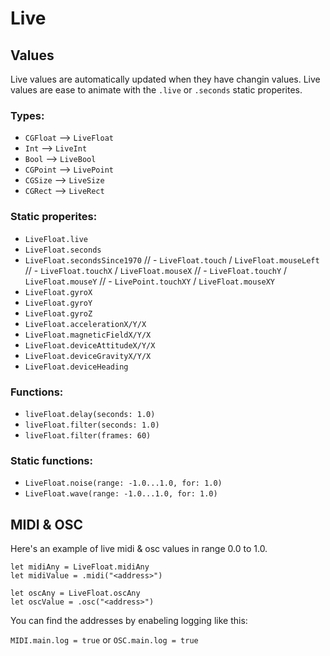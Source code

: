 # Live

## Values

Live values are automatically updated when they have changin values.
Live values are ease to animate with the `.live` or `.seconds` static properites.

### Types:
- `CGFloat` --> `LiveFloat`
- `Int` --> `LiveInt`
- `Bool` --> `LiveBool`
- `CGPoint` --> `LivePoint`
- `CGSize` --> `LiveSize`
- `CGRect` --> `LiveRect`

### Static properites:
- `LiveFloat.live`
- `LiveFloat.seconds`
- `LiveFloat.secondsSince1970`
// - `LiveFloat.touch` / `LiveFloat.mouseLeft`
// - `LiveFloat.touchX` / `LiveFloat.mouseX`
// - `LiveFloat.touchY` / `LiveFloat.mouseY`
// - `LivePoint.touchXY` / `LiveFloat.mouseXY`
- `LiveFloat.gyroX`
- `LiveFloat.gyroY`
- `LiveFloat.gyroZ`
- `LiveFloat.accelerationX/Y/X`
- `LiveFloat.magneticFieldX/Y/X`
- `LiveFloat.deviceAttitudeX/Y/X`
- `LiveFloat.deviceGravityX/Y/X`
- `LiveFloat.deviceHeading`

### Functions:
- `liveFloat.delay(seconds: 1.0)`
- `liveFloat.filter(seconds: 1.0)`
- `liveFloat.filter(frames: 60)`

### Static functions:
- `LiveFloat.noise(range: -1.0...1.0, for: 1.0)`
- `LiveFloat.wave(range: -1.0...1.0, for: 1.0)`


## MIDI & OSC

Here's an example of live midi & osc values in range 0.0 to 1.0.

```
let midiAny = LiveFloat.midiAny
let midiValue = .midi("<address>")

let oscAny = LiveFloat.oscAny
let oscValue = .osc("<address>")
```

You can find the addresses by enabeling logging like this:

`MIDI.main.log = true` or `OSC.main.log = true`
